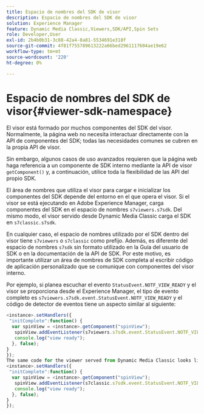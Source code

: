 ```yaml
---
title: Espacio de nombres del SDK de visor
description: Espacio de nombres del SDK de visor
solution: Experience Manager
feature: Dynamic Media Classic,Viewers,SDK/API,Spin Sets
role: Developer,User
exl-id: 2b4b0b31-3c88-42a4-8a81-5534691e318f
source-git-commit: 4f81f755789613222a66bed2961117604ae19e62
workflow-type: tm+mt
source-wordcount: '220'
ht-degree: 0%

---
```


# Espacio de nombres del SDK de visor{#viewer-sdk-namespace}

El visor está formado por muchos componentes del SDK del visor. Normalmente, la página web no necesita interactuar directamente con la API de componentes del SDK; todas las necesidades comunes se cubren en la propia API de visor.

Sin embargo, algunos casos de uso avanzados requieren que la página web haga referencia a un componente de SDK interno mediante la API de visor `getComponent()` y, a continuación, utilice toda la flexibilidad de las API del propio SDK.

El área de nombres que utiliza el visor para cargar e inicializar los componentes del SDK depende del entorno en el que opera el visor. Si el visor se está ejecutando en Adobe Experience Manager, carga componentes del SDK en el espacio de nombres `s7viewers.s7sdk`. Del mismo modo, el visor servido desde Dynamic Media Classic carga el SDK en `s7classic.s7sdk`.

En cualquier caso, el espacio de nombres utilizado por el SDK dentro del visor tiene `s7viewers` o `s7classic` como prefijo. Además, es diferente del espacio de nombres `s7sdk` sin formato utilizado en la Guía del usuario de SDK o en la documentación de la API de SDK. Por este motivo, es importante utilizar un área de nombres de SDK completa al escribir código de aplicación personalizado que se comunique con componentes del visor interno.

Por ejemplo, si planea escuchar el evento `StatusEvent.NOTF_VIEW_READY` y el visor se proporciona desde el Experience Manager, el tipo de evento completo es `s7viewers.s7sdk.event.StatusEvent.NOTF_VIEW_READY` y el código de detector de eventos tiene un aspecto similar al siguiente:

```javascript {.line-numbers}
<instance>.setHandlers({ 
 "initComplete":function() { 
  var spinView = <instance>.getComponent("spinView"); 
   spinView.addEventListener(s7viewers.s7sdk.event.StatusEvent.NOTF_VIEW_READY, function(e) { 
   console.log("view ready"); 
  }, false); 
} 
}); 
The same code for the viewer served from Dynamic Media Classic looks like the following: 
<instance>.setHandlers({ 
 "initComplete":function() { 
  var spinView = <instance>.getComponent("spinView"); 
   spinView.addEventListener(s7classic.s7sdk.event.StatusEvent.NOTF_VIEW_READY, function(e) { 
   console.log("view ready"); 
  }, false); 
} 
});
```
